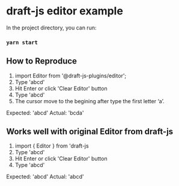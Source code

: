 # draft-js editor example

In the project directory, you can run:

### `yarn start`

## How to Reproduce

1. import Editor from '@draft-js-plugins/editor';
2. Type 'abcd'
3. Hit Enter or click 'Clear Editor' button
4. Type 'abcd'
5. The cursor move to the begining after type the first letter ‘a’.

Expected: 'abcd'
Actual: 'bcda'

## Works well with original Editor from draft-js

1. import { Editor } from 'draft-js
2. Type 'abcd'
3. Hit Enter or click 'Clear Editor' button
4. Type 'abcd'

Expected: 'abcd'
Actual: 'abcd'
